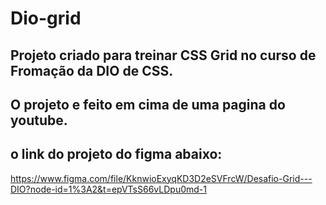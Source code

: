 # Dio-grid

## Projeto criado para treinar CSS Grid no curso de Fromação da DIO de CSS.
## O projeto e feito em cima de uma pagina do youtube. 
## o link do projeto do figma abaixo: 

https://www.figma.com/file/KknwioExyqKD3D2eSVFrcW/Desafio-Grid---DIO?node-id=1%3A2&t=epVTsS66vLDpu0md-1

